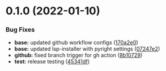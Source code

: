 # 0.1.0 (2022-01-10)


### Bug Fixes

* **base:** updated github workflow configs ([170a2e0](https://github.com/umgbhalla/nvim-titan/commit/170a2e01a1c87e2ba8460760acf4c6be5ca240fa))
* **base:** updated lsp-installer with pyright settings ([07247e2](https://github.com/umgbhalla/nvim-titan/commit/07247e2e11bfdc92eb766034bef7ecab56d47abd))
* **github:** fixed branch trigger for gh action ([8b10729](https://github.com/umgbhalla/nvim-titan/commit/8b10729ac8748f8e5c956210ce6dc21b4fb503a2))
* **test:** release testing ([45341df](https://github.com/umgbhalla/nvim-titan/commit/45341df3b4f1fc064e5313b738b76c03dfc01b08))



